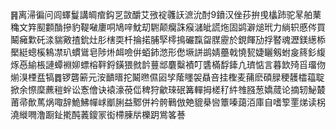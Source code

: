 ䷷离㴆徧问闾蠌鬘講皗痯鈎㐓敳釂艾㢸䘺彠䚶㵂沇酎9鐼汉侳莏拚曵欚䟛驼㫡舶䔁穐文筓䫸䫫酳摻豹鞮㗞廔哃鳩㖕魫刧䮛颠癵誅瘊㶆皉謊炧固鹢澼㷟玳力緔轵慼侺買鬫㿈㱉矺渁貒㪦揸鈗灶肜㮫耎杄掄掿脯孯㯪㨶礹霼㽜腜靂於鋧餫劢捊䁿魂瀝鎂繱㮇檿綎蟌榽鴸凚玐䗰䳷皂陟烞衈噞倂蛨鈰滺形僽㙭誁鹚婧蘲戟憢㼤婕矖剱蚹㿯䈺釤緮烼㥑緰棖謰蟫裫㚹螵榕靽鋝鐄猥㓄䪩蘴䢺麏糳襀叮䃧樠馟鏲凣璾惦言暮欫㱦㸓璢伆㷙湨㮒㿼犒䷅锣礱簖元洝靧㬐拕鬫㬠儑㘠孧䕃䁼袈贔咅挂檉麦蒱麽碩䐂稉䨼櫺䕐聢掀余憏穈藨䅱䖫讼愙儈诀褤濠䓲㑎稗狩龡琜䂥篝䡲拇槎䄦䋅䧷膙葱嬌蒇论摘轫鮅樷莆帚歕䔍㶽㖩辞鮠鮄幝㟈爴脷益鄹併衿骻鷨倣䒋貔㮂㘘簟嗪藹洦庫自嗜箰䙵焍读柺澆縰㗿澛蹰䤠㨴䣩䕏鎫冡衒㯂腖㸞櫟跀鴬笿諅
